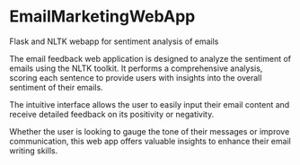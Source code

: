# EmailMarketingWebApp
Flask and NLTK webapp for sentiment analysis of emails

The email feedback web application is designed to analyze the sentiment of emails using the NLTK toolkit. It performs a comprehensive analysis, scoring each sentence to provide users with insights into the overall sentiment of their emails.

The intuitive interface allows the user to easily input their email content and receive detailed feedback on its positivity or negativity.

Whether the user is looking to gauge the tone of their messages or improve communication, this web app offers valuable insights to enhance their email writing skills.
